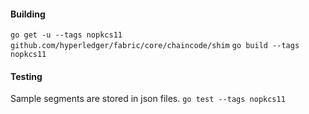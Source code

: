 #### Building ####

`go get -u --tags nopkcs11 github.com/hyperledger/fabric/core/chaincode/shim`
`go build --tags nopkcs11`

#### Testing ####

Sample segments are stored in json files.
`go test --tags nopkcs11`